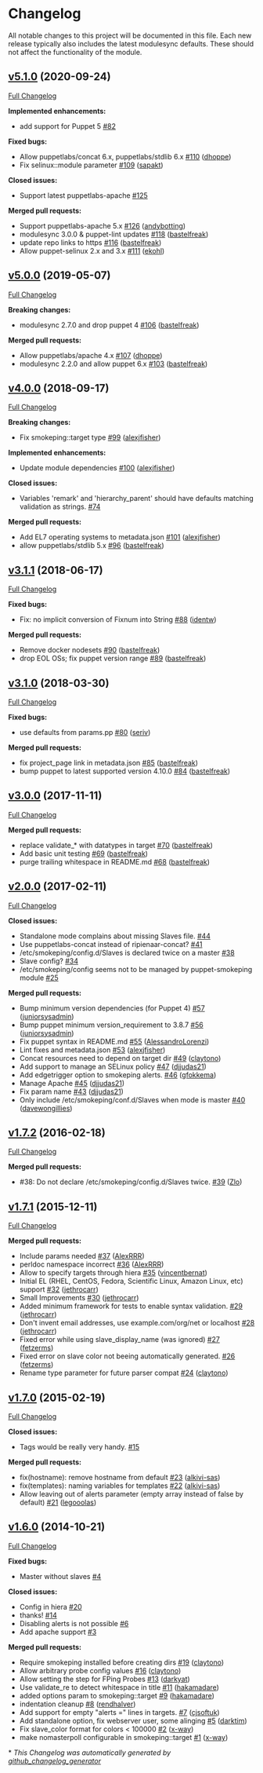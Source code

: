 # Changelog

All notable changes to this project will be documented in this file.
Each new release typically also includes the latest modulesync defaults.
These should not affect the functionality of the module.

## [v5.1.0](https://github.com/voxpupuli/puppet-smokeping/tree/v5.1.0) (2020-09-24)

[Full Changelog](https://github.com/voxpupuli/puppet-smokeping/compare/v5.0.0...v5.1.0)

**Implemented enhancements:**

- add support for Puppet 5 [\#82](https://github.com/voxpupuli/puppet-smokeping/issues/82)

**Fixed bugs:**

- Allow puppetlabs/concat 6.x, puppetlabs/stdlib 6.x [\#110](https://github.com/voxpupuli/puppet-smokeping/pull/110) ([dhoppe](https://github.com/dhoppe))
- Fix selinux::module parameter [\#109](https://github.com/voxpupuli/puppet-smokeping/pull/109) ([sapakt](https://github.com/sapakt))

**Closed issues:**

- Support latest puppetlabs-apache [\#125](https://github.com/voxpupuli/puppet-smokeping/issues/125)

**Merged pull requests:**

- Support puppetlabs-apache 5.x [\#126](https://github.com/voxpupuli/puppet-smokeping/pull/126) ([andybotting](https://github.com/andybotting))
- modulesync 3.0.0 & puppet-lint updates [\#118](https://github.com/voxpupuli/puppet-smokeping/pull/118) ([bastelfreak](https://github.com/bastelfreak))
- update repo links to https [\#116](https://github.com/voxpupuli/puppet-smokeping/pull/116) ([bastelfreak](https://github.com/bastelfreak))
- Allow puppet-selinux 2.x and 3.x [\#111](https://github.com/voxpupuli/puppet-smokeping/pull/111) ([ekohl](https://github.com/ekohl))

## [v5.0.0](https://github.com/voxpupuli/puppet-smokeping/tree/v5.0.0) (2019-05-07)

[Full Changelog](https://github.com/voxpupuli/puppet-smokeping/compare/v4.0.0...v5.0.0)

**Breaking changes:**

- modulesync 2.7.0 and drop puppet 4 [\#106](https://github.com/voxpupuli/puppet-smokeping/pull/106) ([bastelfreak](https://github.com/bastelfreak))

**Merged pull requests:**

- Allow puppetlabs/apache 4.x [\#107](https://github.com/voxpupuli/puppet-smokeping/pull/107) ([dhoppe](https://github.com/dhoppe))
- modulesync 2.2.0 and allow puppet 6.x [\#103](https://github.com/voxpupuli/puppet-smokeping/pull/103) ([bastelfreak](https://github.com/bastelfreak))

## [v4.0.0](https://github.com/voxpupuli/puppet-smokeping/tree/v4.0.0) (2018-09-17)

[Full Changelog](https://github.com/voxpupuli/puppet-smokeping/compare/v3.1.1...v4.0.0)

**Breaking changes:**

- Fix smokeping::target type [\#99](https://github.com/voxpupuli/puppet-smokeping/pull/99) ([alexjfisher](https://github.com/alexjfisher))

**Implemented enhancements:**

- Update module dependencies [\#100](https://github.com/voxpupuli/puppet-smokeping/pull/100) ([alexjfisher](https://github.com/alexjfisher))

**Closed issues:**

- Variables 'remark' and 'hierarchy\_parent' should have defaults matching validation as strings. [\#74](https://github.com/voxpupuli/puppet-smokeping/issues/74)

**Merged pull requests:**

- Add EL7 operating systems to metadata.json [\#101](https://github.com/voxpupuli/puppet-smokeping/pull/101) ([alexjfisher](https://github.com/alexjfisher))
- allow puppetlabs/stdlib 5.x [\#96](https://github.com/voxpupuli/puppet-smokeping/pull/96) ([bastelfreak](https://github.com/bastelfreak))

## [v3.1.1](https://github.com/voxpupuli/puppet-smokeping/tree/v3.1.1) (2018-06-17)

[Full Changelog](https://github.com/voxpupuli/puppet-smokeping/compare/v3.1.0...v3.1.1)

**Fixed bugs:**

- Fix: no implicit conversion of Fixnum into String [\#88](https://github.com/voxpupuli/puppet-smokeping/pull/88) ([identw](https://github.com/identw))

**Merged pull requests:**

- Remove docker nodesets [\#90](https://github.com/voxpupuli/puppet-smokeping/pull/90) ([bastelfreak](https://github.com/bastelfreak))
- drop EOL OSs; fix puppet version range [\#89](https://github.com/voxpupuli/puppet-smokeping/pull/89) ([bastelfreak](https://github.com/bastelfreak))

## [v3.1.0](https://github.com/voxpupuli/puppet-smokeping/tree/v3.1.0) (2018-03-30)

[Full Changelog](https://github.com/voxpupuli/puppet-smokeping/compare/v3.0.0...v3.1.0)

**Fixed bugs:**

- use defaults from params.pp [\#80](https://github.com/voxpupuli/puppet-smokeping/pull/80) ([seriv](https://github.com/seriv))

**Merged pull requests:**

- fix project\_page link in metadata.json [\#85](https://github.com/voxpupuli/puppet-smokeping/pull/85) ([bastelfreak](https://github.com/bastelfreak))
- bump puppet to latest supported version 4.10.0 [\#84](https://github.com/voxpupuli/puppet-smokeping/pull/84) ([bastelfreak](https://github.com/bastelfreak))

## [v3.0.0](https://github.com/voxpupuli/puppet-smokeping/tree/v3.0.0) (2017-11-11)

[Full Changelog](https://github.com/voxpupuli/puppet-smokeping/compare/v2.0.0...v3.0.0)

**Merged pull requests:**

- replace validate\_\* with datatypes in target [\#70](https://github.com/voxpupuli/puppet-smokeping/pull/70) ([bastelfreak](https://github.com/bastelfreak))
- Add basic unit testing [\#69](https://github.com/voxpupuli/puppet-smokeping/pull/69) ([bastelfreak](https://github.com/bastelfreak))
- purge trailing whitespace in README.md [\#68](https://github.com/voxpupuli/puppet-smokeping/pull/68) ([bastelfreak](https://github.com/bastelfreak))

## [v2.0.0](https://github.com/voxpupuli/puppet-smokeping/tree/v2.0.0) (2017-02-11)

[Full Changelog](https://github.com/voxpupuli/puppet-smokeping/compare/v1.7.2...v2.0.0)

**Closed issues:**

- Standalone mode complains about missing Slaves file. [\#44](https://github.com/voxpupuli/puppet-smokeping/issues/44)
- Use puppetlabs-concat instead of ripienaar-concat? [\#41](https://github.com/voxpupuli/puppet-smokeping/issues/41)
- /etc/smokeping/config.d/Slaves is declared twice on a master [\#38](https://github.com/voxpupuli/puppet-smokeping/issues/38)
- Slave config? [\#34](https://github.com/voxpupuli/puppet-smokeping/issues/34)
- /etc/smokeping/config seems not to be managed by puppet-smokeping module [\#25](https://github.com/voxpupuli/puppet-smokeping/issues/25)

**Merged pull requests:**

- Bump minimum version dependencies \(for Puppet 4\) [\#57](https://github.com/voxpupuli/puppet-smokeping/pull/57) ([juniorsysadmin](https://github.com/juniorsysadmin))
- Bump puppet minimum version\_requirement to 3.8.7 [\#56](https://github.com/voxpupuli/puppet-smokeping/pull/56) ([juniorsysadmin](https://github.com/juniorsysadmin))
- Fix puppet syntax in README.md [\#55](https://github.com/voxpupuli/puppet-smokeping/pull/55) ([AlessandroLorenzi](https://github.com/AlessandroLorenzi))
- Lint fixes and metadata.json [\#53](https://github.com/voxpupuli/puppet-smokeping/pull/53) ([alexjfisher](https://github.com/alexjfisher))
- Concat resources need to depend on target dir [\#49](https://github.com/voxpupuli/puppet-smokeping/pull/49) ([claytono](https://github.com/claytono))
- Add support to manage an SELinux policy [\#47](https://github.com/voxpupuli/puppet-smokeping/pull/47) ([djjudas21](https://github.com/djjudas21))
- Add edgetrigger option to smokeping alerts. [\#46](https://github.com/voxpupuli/puppet-smokeping/pull/46) ([gfokkema](https://github.com/gfokkema))
- Manage Apache [\#45](https://github.com/voxpupuli/puppet-smokeping/pull/45) ([djjudas21](https://github.com/djjudas21))
- Fix param name [\#43](https://github.com/voxpupuli/puppet-smokeping/pull/43) ([djjudas21](https://github.com/djjudas21))
- Only include /etc/smokeping/conf.d/Slaves when mode is master [\#40](https://github.com/voxpupuli/puppet-smokeping/pull/40) ([davewongillies](https://github.com/davewongillies))

## [v1.7.2](https://github.com/voxpupuli/puppet-smokeping/tree/v1.7.2) (2016-02-18)

[Full Changelog](https://github.com/voxpupuli/puppet-smokeping/compare/v1.7.1...v1.7.2)

**Merged pull requests:**

- \#38: Do not declare /etc/smokeping/config.d/Slaves twice. [\#39](https://github.com/voxpupuli/puppet-smokeping/pull/39) ([Zlo](https://github.com/Zlo))

## [v1.7.1](https://github.com/voxpupuli/puppet-smokeping/tree/v1.7.1) (2015-12-11)

[Full Changelog](https://github.com/voxpupuli/puppet-smokeping/compare/v1.7.0...v1.7.1)

**Merged pull requests:**

- Include params needed [\#37](https://github.com/voxpupuli/puppet-smokeping/pull/37) ([AlexRRR](https://github.com/AlexRRR))
- perldoc namespace incorrect [\#36](https://github.com/voxpupuli/puppet-smokeping/pull/36) ([AlexRRR](https://github.com/AlexRRR))
- Allow to specify targets through hiera [\#35](https://github.com/voxpupuli/puppet-smokeping/pull/35) ([vincentbernat](https://github.com/vincentbernat))
- Initial EL \(RHEL, CentOS, Fedora, Scientific Linux, Amazon Linux, etc\) support [\#32](https://github.com/voxpupuli/puppet-smokeping/pull/32) ([jethrocarr](https://github.com/jethrocarr))
- Small Improvements [\#30](https://github.com/voxpupuli/puppet-smokeping/pull/30) ([jethrocarr](https://github.com/jethrocarr))
- Added minimum framework for tests to enable syntax validation. [\#29](https://github.com/voxpupuli/puppet-smokeping/pull/29) ([jethrocarr](https://github.com/jethrocarr))
- Don't invent email addresses, use example.com/org/net or localhost [\#28](https://github.com/voxpupuli/puppet-smokeping/pull/28) ([jethrocarr](https://github.com/jethrocarr))
- Fixed error while using slave\_display\_name \(was ignored\) [\#27](https://github.com/voxpupuli/puppet-smokeping/pull/27) ([fetzerms](https://github.com/fetzerms))
- Fixed error on slave color not beeing automatically generated. [\#26](https://github.com/voxpupuli/puppet-smokeping/pull/26) ([fetzerms](https://github.com/fetzerms))
- Rename type parameter for future parser compat [\#24](https://github.com/voxpupuli/puppet-smokeping/pull/24) ([claytono](https://github.com/claytono))

## [v1.7.0](https://github.com/voxpupuli/puppet-smokeping/tree/v1.7.0) (2015-02-19)

[Full Changelog](https://github.com/voxpupuli/puppet-smokeping/compare/v1.6.0...v1.7.0)

**Closed issues:**

- Tags would be really very handy. [\#15](https://github.com/voxpupuli/puppet-smokeping/issues/15)

**Merged pull requests:**

- fix\(hostname\): remove hostname from default [\#23](https://github.com/voxpupuli/puppet-smokeping/pull/23) ([alkivi-sas](https://github.com/alkivi-sas))
- fix\(templates\): naming variables for templates [\#22](https://github.com/voxpupuli/puppet-smokeping/pull/22) ([alkivi-sas](https://github.com/alkivi-sas))
- Allow leaving out of alerts parameter \(empty array instead of false by default\) [\#21](https://github.com/voxpupuli/puppet-smokeping/pull/21) ([legooolas](https://github.com/legooolas))

## [v1.6.0](https://github.com/voxpupuli/puppet-smokeping/tree/v1.6.0) (2014-10-21)

[Full Changelog](https://github.com/voxpupuli/puppet-smokeping/compare/31ac51ef6fd8b64824e632bbcbbd5e733a8392d0...v1.6.0)

**Fixed bugs:**

- Master without slaves [\#4](https://github.com/voxpupuli/puppet-smokeping/issues/4)

**Closed issues:**

- Config in hiera [\#20](https://github.com/voxpupuli/puppet-smokeping/issues/20)
- thanks! [\#14](https://github.com/voxpupuli/puppet-smokeping/issues/14)
- Disabling alerts is not possible [\#6](https://github.com/voxpupuli/puppet-smokeping/issues/6)
- Add apache support [\#3](https://github.com/voxpupuli/puppet-smokeping/issues/3)

**Merged pull requests:**

- Require smokeping installed before creating dirs [\#19](https://github.com/voxpupuli/puppet-smokeping/pull/19) ([claytono](https://github.com/claytono))
- Allow arbitrary probe config values [\#16](https://github.com/voxpupuli/puppet-smokeping/pull/16) ([claytono](https://github.com/claytono))
- Allow setting the step for FPing Probes [\#13](https://github.com/voxpupuli/puppet-smokeping/pull/13) ([darkyat](https://github.com/darkyat))
- Use validate\_re to detect whitespace in title [\#11](https://github.com/voxpupuli/puppet-smokeping/pull/11) ([hakamadare](https://github.com/hakamadare))
- added options param to smokeping::target [\#9](https://github.com/voxpupuli/puppet-smokeping/pull/9) ([hakamadare](https://github.com/hakamadare))
- indentation cleanup [\#8](https://github.com/voxpupuli/puppet-smokeping/pull/8) ([rendhalver](https://github.com/rendhalver))
- Add support for empty "alerts =" lines in targets. [\#7](https://github.com/voxpupuli/puppet-smokeping/pull/7) ([cjsoftuk](https://github.com/cjsoftuk))
- Add standalone option, fix webserver user, some alinging [\#5](https://github.com/voxpupuli/puppet-smokeping/pull/5) ([darktim](https://github.com/darktim))
- Fix slave\_color format for colors \< 100000 [\#2](https://github.com/voxpupuli/puppet-smokeping/pull/2) ([x-way](https://github.com/x-way))
- make nomasterpoll configurable in smokeping::target [\#1](https://github.com/voxpupuli/puppet-smokeping/pull/1) ([x-way](https://github.com/x-way))



\* *This Changelog was automatically generated by [github_changelog_generator](https://github.com/github-changelog-generator/github-changelog-generator)*
